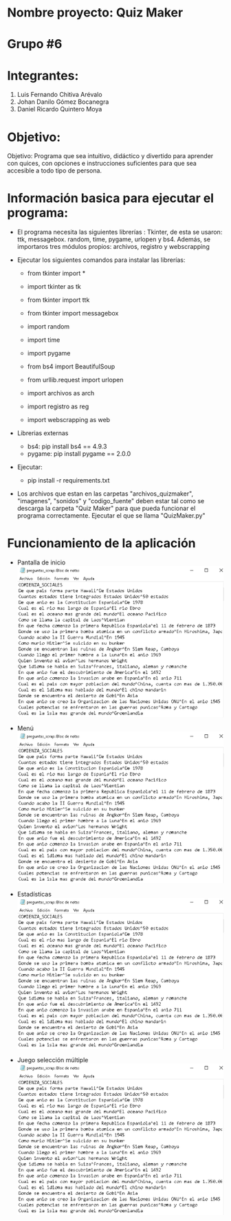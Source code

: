 # Nombre proyecto: Quiz Maker 

# Grupo #6

# Integrantes:
  1. Luis Fernando Chitiva Arévalo 
  2. Johan Danilo Gómez Bocanegra 
  3. Daniel Ricardo Quintero Moya

# Objetivo:
Objetivo: Programa que sea intuitivo, didáctico y divertido para aprender con quices, con opciones e 
instrucciones suficientes para que sea accesible a todo tipo de persona.

# Información basica para ejecutar el programa:

- El programa necesita las siguientes librerías : Tkinter, de esta se usaron: ttk, messagebox. random, time, pygame, urlopen y bs4. Además, se importaros tres módulos propios: archivos, registro y webscrapping

- Ejecutar los siguientes comandos para instalar las librerías:
    - from tkinter import *
    - import tkinter as tk
    - from tkinter import ttk
    - from tkinter import messagebox
    - import random
    - import time
    - import pygame
    - from bs4 import BeautifulSoup
    - from urllib.request import urlopen
    
    - import archivos as arch 
    - import registro as reg 
    - import webscrapping as web 
    
- Librerias externas

    - bs4: pip install bs4 == 4.9.3
    - pygame: pip install pygame == 2.0.0
    
- Ejecutar:

    - pip install -r requirements.txt

- Los archivos que estan en las carpetas "archivos_quizmaker", "imagenes", "sonidos" y "codigo_fuente" deben estar tal como se descarga la carpeta "Quiz Maker" para que pueda funcionar el programa correctamente. Ejecutar el que se llama "QuizMaker.py"

# Funcionamiento de la aplicación
- Pantalla de inicio
  ![alt tag](https://github.com/jgomezbo/Archivos_Webscraping/blob/main/imagenes/informacion%20en%20limpio.png)
  
- Menú
  ![alt tag](https://github.com/jgomezbo/Archivos_Webscraping/blob/main/imagenes/informacion%20en%20limpio.png)
  
- Estadísticas
  ![alt tag](https://github.com/jgomezbo/Archivos_Webscraping/blob/main/imagenes/informacion%20en%20limpio.png)
  
- Juego selección múltiple
  ![alt tag](https://github.com/jgomezbo/Archivos_Webscraping/blob/main/imagenes/informacion%20en%20limpio.png)
